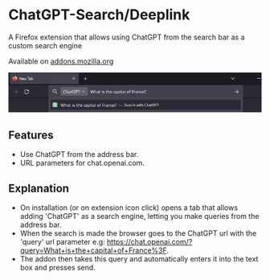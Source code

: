 # ChatGPT-Search/Deeplink
A Firefox extension that allows using ChatGPT from the search bar as a custom search engine

Available on [addons.mozilla.org](https://addons.mozilla.org/en-US/firefox/addon/chatgpt-deeplink/)

![](https://raw.githubusercontent.com/ImDarkTom/ChatGPT-Search/main/preview.png)

## Features
- Use ChatGPT from the address bar.
- URL parameters for chat.openai.com.

## Explanation
- On installation (or on extension icon click) opens a tab that allows adding 'ChatGPT' as a search engine, letting you make queries from the address bar.
- When the search is made the browser goes to the ChatGPT url with the 'query' url parameter e.g: https://chat.openai.com/?query=What+is+the+capital+of+France%3F.
- The addon then takes this query and automatically enters it into the text box and presses send. 
